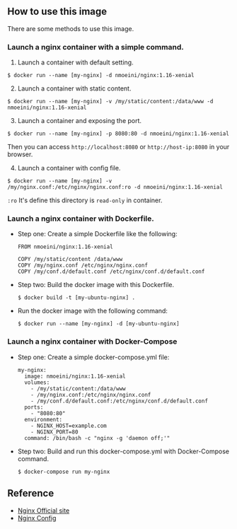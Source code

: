 ## How to use this image

There are some methods to use this image.


### Launch a nginx container with a simple command.

1. Launch a container with default setting.

  ```
  $ docker run --name [my-nginx] -d nmoeini/nginx:1.16-xenial
  ```

2. Launch a container with static content.

  ```
  $ docker run --name [my-nginx] -v /my/static/content:/data/www -d nmoeini/nginx:1.16-xenial
  ```

3. Launch a container and exposing the port.

  ```
  $ docker run --name [my-nginx] -p 8080:80 -d nmoeini/nginx:1.16-xenial
  ```
  Then you can access `http://localhost:8080` or `http://host-ip:8080` in your browser.

4. Launch a container with config file.

  ```
  $ docker run --name [my-nginx] -v /my/nginx.conf:/etc/nginx/nginx.conf:ro -d nmoeini/nginx:1.16-xenial
  ```

  `:ro` It's define this directory is `read-only` in container.


### Launch a nginx container with Dockerfile.

* Step one: Create a simple Dockerfile like the following:

  ```
  FROM nmoeini/nginx:1.16-xenial

  COPY /my/static/content /data/www
  COPY /my/nginx.conf /etc/nginx/nginx.conf
  COPY /my/conf.d/default.conf /etc/nginx/conf.d/default.conf
  ```
* Step two: Build the docker image with this Dockerfile.

  ```
  $ docker build -t [my-ubuntu-nginx] .
  ```

* Run the docker image with the following command:

  ```
  $ docker run --name [my-nginx] -d [my-ubuntu-nginx]
  ```

### Launch a nginx container with Docker-Compose

* Step one: Create a simple docker-compose.yml file:

  ```
  my-nginx:
    image: nmoeini/nginx:1.16-xenial
    volumes:
      - /my/static/content:/data/www
      - /my/nginx.conf:/etc/nginx/nginx.conf
      - /my/conf.d/default.conf:/etc/nginx/conf.d/default.conf
    ports:
      - "8080:80"
    environment:
      - NGINX_HOST=example.com
      - NGINX_PORT=80
    command: /bin/bash -c "nginx -g 'daemon off;'"
  ```

* Step two: Build and run this docker-compose.yml with Docker-Compose command.

  ```
  $ docker-compose run my-nginx
  ```


## Reference

* [Nginx Official site](http://nginx.org/)
* [Nginx Config](http://nginx.org/en/docs/beginners_guide.html)

